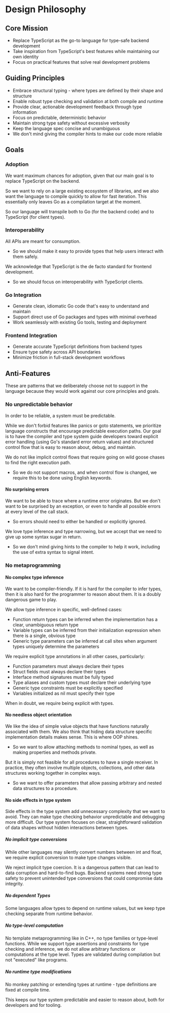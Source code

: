 # Design Philosophy

## Core Mission

- Replace TypeScript as the go-to language for type-safe backend development
- Take inspiration from TypeScript's best features while maintaining our own identity
- Focus on practical features that solve real development problems

## Guiding Principles

- Embrace structural typing - where types are defined by their shape and structure
- Enable robust type checking and validation at both compile and runtime
- Provide clear, actionable development feedback through type information
- Focus on predictable, deterministic behavior
- Maintain strong type safety without excessive verbosity
- Keep the language spec concise and unambiguous
- We don't mind giving the compiler hints to make our code more reliable

## Goals

### Adoption

We want maximum chances for adoption, given that our main goal is to replace TypeScript on the backend.

So we want to rely on a large existing ecosystem of libraries, and we also want the language to compile quickly to allow for fast iteration. This essentially only leaves Go as a compilation target at the moment.

So our language will transpile both to Go (for the backend code) and to TypeScript (for client types).

### Interoperability

All APIs are meant for consumption.

- So we should make it easy to provide types that help users interact with them safely.

We acknowledge that TypeScript is the de facto standard for frontend development.

- So we should focus on interoperability with TypeScript clients.

### Go Integration

- Generate clean, idiomatic Go code that's easy to understand and maintain
- Support direct use of Go packages and types with minimal overhead
- Work seamlessly with existing Go tools, testing and deployment

### Frontend Integration

- Generate accurate TypeScript definitions from backend types
- Ensure type safety across API boundaries
- Minimize friction in full-stack development workflows

## Anti-Features

These are patterns that we deliberately choose not to support in the language because they would work against our core principles and goals.

### No unpredictable behavior

In order to be reliable, a system must be predictable.

While we don't forbid features like panics or goto statements, we prioritize language constructs that encourage predictable execution paths. Our goal is to have the compiler and type system guide developers toward explicit error handling (using Go's standard error return values) and structured control flow that is easy to reason about, debug, and maintain.

We do not like implicit control flows that require going on wild goose chases to find the right execution path.

- So we do not support macros, and when control flow is changed, we require this to be done using English keywords.

#### No surprising errors

We want to be able to trace where a runtime error originates. But we don't want to be surprised by an exception, or even to handle all possible errors at every level of the call stack.

- So errors should need to either be handled or explicitly ignored.

We love type inference and type narrowing, but we accept that we need to give up some syntax sugar in return.

- So we don't mind giving hints to the compiler to help it work, including the use of extra syntax to signal intent.

### No metaprogramming

#### No complex type inference

We want to be compiler-friendly. If it is hard for the compiler to infer types, then it is also hard for the programmer to reason about them. It is a doubly dangerous game to play.

We allow type inference in specific, well-defined cases:

- Function return types can be inferred when the implementation has a clear, unambiguous return type
- Variable types can be inferred from their initialization expression when there is a single, obvious type
- Generic type parameters can be inferred at call sites when argument types uniquely determine the parameters

We require explicit type annotations in all other cases, particularly:

- Function parameters must always declare their types
- Struct fields must always declare their types
- Interface method signatures must be fully typed
- Type aliases and custom types must declare their underlying type
- Generic type constraints must be explicitly specified
- Variables initialized as nil must specify their type

When in doubt, we require being explicit with types.

#### No needless object orientation

We like the idea of simple value objects that have functions naturally associated with them. We also think that hiding data structure specific implementation details makes sense. This is where OOP shines.

- So we want to allow attaching methods to nominal types, as well as making properties and methods private.

But it is simply not feasible for all procedures to have a single receiver. In practice, they often involve multiple objects, collections, and other data structures working together in complex ways.

- So we want to offer parameters that allow passing arbitrary and nested data structures to a procedure.

#### No side effects in type system

Side effects in the type system add unnecessary complexity that we want to avoid. They can make type checking behavior unpredictable and debugging more difficult. Our type system focuses on clear, straightforward validation of data shapes without hidden interactions between types.

##### No implicit type conversions

While other languages may silently convert numbers between int and float, we require explicit conversion to make type changes visible.

We reject implicit type coercion. It is a dangerous pattern that can lead to data corruption and hard-to-find bugs. Backend systems need strong type safety to prevent unintended type conversions that could compromise data integrity.

##### No dependent Types

Some languages allow types to depend on runtime values, but we keep type checking separate from runtime behavior.

##### No type-level computation

No template metaprogramming like in C++, no type families or type-level functions. While we support type assertions and constraints for type checking and inference, we do not allow arbitrary functions or computations at the type level. Types are validated during compilation but not "executed" like programs.

##### No runtime type modifications

No monkey patching or extending types at runtime - type definitions are fixed at compile time.

This keeps our type system predictable and easier to reason about, both for developers and for tooling.
